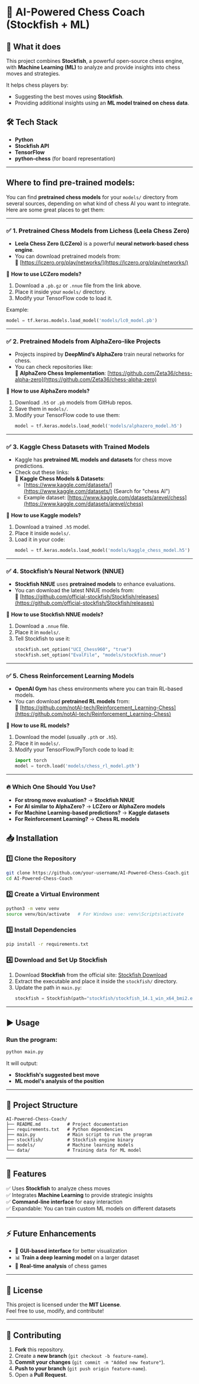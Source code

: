 
# 🧠 AI-Powered Chess Coach (Stockfish + ML)

## 🚀 What it does
This project combines **Stockfish**, a powerful open-source chess engine, with **Machine Learning (ML)** to analyze and provide insights into chess moves and strategies.  

It helps chess players by:
- Suggesting the best moves using **Stockfish**.
- Providing additional insights using an **ML model trained on chess data**.

## 🛠 Tech Stack
- **Python**
- **Stockfish API**
- **TensorFlow**
- **python-chess** (for board representation)

---

## Where to find pre-trained models:

You can find **pretrained chess models** for your `models/` directory from several sources, depending on what kind of chess AI you want to integrate. Here are some great places to get them:  

---

### ✅ **1. Pretrained Chess Models from Lichess (Leela Chess Zero)**
- **Leela Chess Zero (LCZero)** is a powerful **neural network-based chess engine**.
- You can download pretrained models from:  
  🔗 [https://lczero.org/play/networks/](https://lczero.org/play/networks/)  

📌 **How to use LCZero models?**  
1. Download a `.pb.gz` or `.nnue` file from the link above.
2. Place it inside your `models/` directory.
3. Modify your TensorFlow code to load it.  

Example:  
```python
model = tf.keras.models.load_model('models/lc0_model.pb')
```

---

### ✅ **2. Pretrained Models from AlphaZero-like Projects**
- Projects inspired by **DeepMind’s AlphaZero** train neural networks for chess.  
- You can check repositories like:  
  🔗 **AlphaZero Chess Implementation**: [https://github.com/Zeta36/chess-alpha-zero](https://github.com/Zeta36/chess-alpha-zero)  

📌 **How to use AlphaZero models?**  
1. Download `.h5` or `.pb` models from GitHub repos.  
2. Save them in `models/`.  
3. Modify your TensorFlow code to use them:  
   ```python
   model = tf.keras.models.load_model('models/alphazero_model.h5')
   ```

---

### ✅ **3. Kaggle Chess Datasets with Trained Models**
- Kaggle has **pretrained ML models and datasets** for chess move predictions.  
- Check out these links:  
  🔗 **Kaggle Chess Models & Datasets**:  
  - [https://www.kaggle.com/datasets/](https://www.kaggle.com/datasets/) (Search for "chess AI")  
  - Example dataset: [https://www.kaggle.com/datasets/arevel/chess](https://www.kaggle.com/datasets/arevel/chess)  

📌 **How to use Kaggle models?**  
1. Download a trained `.h5` model.  
2. Place it inside `models/`.  
3. Load it in your code:  
   ```python
   model = tf.keras.models.load_model('models/kaggle_chess_model.h5')
   ```

---

### ✅ **4. Stockfish’s Neural Network (NNUE)**
- **Stockfish NNUE** uses **pretrained models** to enhance evaluations.  
- You can download the latest NNUE models from:  
  🔗 [https://github.com/official-stockfish/Stockfish/releases](https://github.com/official-stockfish/Stockfish/releases)  

📌 **How to use Stockfish NNUE models?**  
1. Download a `.nnue` file.  
2. Place it in `models/`.  
3. Tell Stockfish to use it:  
   ```python
   stockfish.set_option("UCI_Chess960", "true")
   stockfish.set_option("EvalFile", "models/stockfish.nnue")
   ```

---

### ✅ **5. Chess Reinforcement Learning Models**
- **OpenAI Gym** has chess environments where you can train RL-based models.
- You can download **pretrained RL models** from:  
  🔗 [https://github.com/notAI-tech/Reinforcement_Learning-Chess](https://github.com/notAI-tech/Reinforcement_Learning-Chess)  

📌 **How to use RL models?**  
1. Download the model (usually `.pth` or `.h5`).  
2. Place it in `models/`.  
3. Modify your TensorFlow/PyTorch code to load it:
   ```python
   import torch
   model = torch.load('models/chess_rl_model.pth')
   ```

---

### 🔥 **Which One Should You Use?**
- **For strong move evaluation?** → **Stockfish NNUE**  
- **For AI similar to AlphaZero?** → **LCZero or AlphaZero models**  
- **For Machine Learning-based predictions?** → **Kaggle datasets**  
- **For Reinforcement Learning?** → **Chess RL models**  

## 📥 Installation

### 1️⃣ Clone the Repository
```bash
git clone https://github.com/your-username/AI-Powered-Chess-Coach.git
cd AI-Powered-Chess-Coach
```

### 2️⃣ Create a Virtual Environment
```bash
python3 -m venv venv
source venv/bin/activate   # For Windows use: venv\Scripts\activate
```

### 3️⃣ Install Dependencies
```bash
pip install -r requirements.txt
```

### 4️⃣ Download and Set Up Stockfish
1. Download **Stockfish** from the official site: [Stockfish Download](https://stockfishchess.org/download/)
2. Extract the executable and place it inside the `stockfish/` directory.
3. Update the path in `main.py`:
   ```python
   stockfish = Stockfish(path="stockfish/stockfish_14.1_win_x64_bmi2.exe")
   ```

---

## ▶️ Usage
### Run the program:
```bash
python main.py
```

It will output:
- **Stockfish's suggested best move**
- **ML model's analysis of the position**

---

## 📁 Project Structure
```
AI-Powered-Chess-Coach/
├── README.md          # Project documentation
├── requirements.txt   # Python dependencies
├── main.py            # Main script to run the program
├── stockfish/         # Stockfish engine binary
├── models/            # Machine learning models
└── data/              # Training data for ML model
```

---

## 📌 Features
✅ Uses **Stockfish** to analyze chess moves  
✅ Integrates **Machine Learning** to provide strategic insights  
✅ **Command-line interface** for easy interaction  
✅ Expandable: You can train custom ML models on different datasets  

---

## ⚡ Future Enhancements
- 🎨 **GUI-based interface** for better visualization  
- 📊 **Train a deep learning model** on a larger dataset  
- 🔄 **Real-time analysis** of chess games  

---

## 📜 License
This project is licensed under the **MIT License**.  
Feel free to use, modify, and contribute!  

---

## 🤝 Contributing
1. **Fork** this repository.
2. Create a **new branch** (`git checkout -b feature-name`).
3. **Commit your changes** (`git commit -m "Added new feature"`).
4. **Push to your branch** (`git push origin feature-name`).
5. Open a **Pull Request**.

